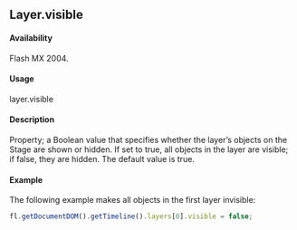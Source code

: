 ## Layer.visible

#### Availability

Flash MX 2004.

#### Usage

layer.visible

#### Description

Property; a Boolean value that specifies whether the layer’s objects on the Stage are shown or hidden. If set to true, all objects in the layer are visible; if false, they are hidden. The default value is true.

#### Example

The following example makes all objects in the first layer invisible:

```javascript
fl.getDocumentDOM().getTimeline().layers[0].visible = false;
```